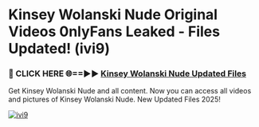 # Kinsey Wolanski Nude Original Videos 0nlyFans Leaked - Files Updated! (ivi9)

<h3>🔴 CLICK HERE 🌐==►► <a href="https://tinyurl.com/yc6ubb5a" rel="nofollow">Kinsey Wolanski Nude Updated Files</a></h3>

Get Kinsey Wolanski Nude and all content. Now you can access all videos and pictures of Kinsey Wolanski Nude. New Updated Files 2025!

[![ivi9](https://i.imgur.com/7eu0CRL.gif)](https://tinyurl.com/yc6ubb5a)
